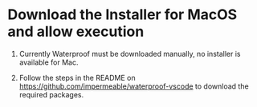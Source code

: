 # Download the Installer for MacOS and allow execution

<!-- 1. Download and execute the bundled installer `Waterproof_Background.dmg` from the [release page](https://github.com/impermeable/waterproof-dependencies-installer/releases/latest)

2. Open the `Waterproof_Background.dmg` and drag `Waterproof_Background.app` into the "Applications" folder. You may need to provide administrative access to do this.

3. Initially, MacOS will likely block the execution of the necessary background program. To fix this issue, click 'Show in Finder', look for Waterproof_Background, Control-click on the Waterproof_Background application and press open. Click 'open' again if a pop-up appears. You may close the application once it has opened. This will ensure that the application is now trusted when using the Waterproof extension in the future. -->

1. Currently Waterproof must be downloaded manually, no installer is available for Mac.

2. Follow the steps in the README on https://github.com/impermeable/waterproof-vscode to download the required packages.
